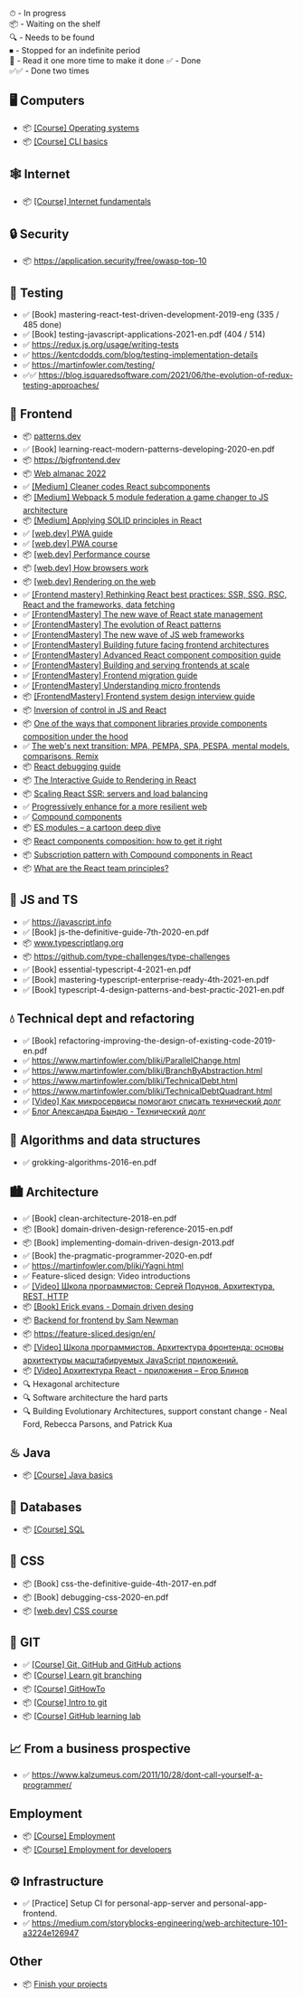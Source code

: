 ⏱ - In progress  
📦 - Waiting on the shelf  
🔍 - Needs to be found  
⏹ - Stopped for an indefinite period  
🔄 - Read it one more time to make it done
✅ - Done  
✅✅ - Done two times

## 🖥️ Computers

- 📦 [[Course] Operating systems](https://ru.hexlet.io/courses/operating_systems)
- 📦 [[Course] CLI basics](https://ru.hexlet.io/courses/cli-basics)

## 🕸️ Internet

- 📦 [[Course] Internet fundamentals](https://ru.hexlet.io/courses/internet-fundamentals)

## 🔒 Security

- 📦 https://application.security/free/owasp-top-10

## 🧪 Testing

- ✅ [Book] mastering-react-test-driven-development-2019-eng (335 / 485 done)
- ✅ [Book] testing-javascript-applications-2021-en.pdf (404 / 514)
- ✅ https://redux.js.org/usage/writing-tests
- ✅ https://kentcdodds.com/blog/testing-implementation-details
- ✅ https://martinfowler.com/testing/
- ✅✅ https://blog.isquaredsoftware.com/2021/06/the-evolution-of-redux-testing-approaches/

## 🍹 Frontend

- 📦 [patterns.dev](https://www.patterns.dev)
- ✅ [Book] learning-react-modern-patterns-developing-2020-en.pdf
- 📦 https://bigfrontend.dev
- 📦 [Web almanac 2022](https://almanac.httparchive.org/en/2022)
- ✅ [[Medium] Cleaner codes React subcomponents](https://medium.com/@marioserano55/cleaner-codes-react-subcomponents-1c2ebe178566)
- 📦 [[Medium] Webpack 5 module federation a game changer to JS architecture](https://medium.com/swlh/webpack-5-module-federation-a-game-changer-to-javascript-architecture-bcdd30e02669)
- 📦 [[Medium] Applying SOLID principles in React](https://medium.com/dailyjs/applying-solid-principles-in-react-14905d9c5377)
- ✅ [[web.dev] PWA guide](https://web.dev/progressive-web-apps)
- ✅ [[web.dev] PWA course](https://web.dev/learn/pwa)
- 📦 [[web.dev] Performance course](https://web.dev/fast)
- 📦 [[web.dev] How browsers work](https://web.dev/howbrowserswork)
- 📦 [[web.dev] Rendering on the web](https://web.dev/rendering-on-the-web)
- ✅ [[Frontend mastery] Rethinking React best practices: SSR, SSG, RSC, React and the frameworks, data fetching](https://frontendmastery.com/posts/rethinking-react-best-practices)
- ✅ [[FrontendMastery] The new wave of React state management](https://frontendmastery.com/posts/the-new-wave-of-react-state-management)
- ✅ [[FrontendMastery] The evolution of React patterns](https://frontendmastery.com/posts/the-evolution-of-react-patterns)
- ✅ [[FrontendMastery] The new wave of JS web frameworks](https://frontendmastery.com/posts/the-new-wave-of-javascript-web-frameworks)
- ✅ [[FrontendMastery] Building future facing frontend architectures](https://frontendmastery.com/posts/building-future-facing-frontend-architectures)
- ✅ [[FrontendMastery] Advanced React component composition guide](https://frontendmastery.com/posts/advanced-react-component-composition-guide)
- ✅ [[FrontendMastery] Building and serving frontends at scale](https://frontendmastery.com/posts/building-and-serving-frontends-at-scale)
- ✅ [[FrontendMastery] Frontend migration guide](https://frontendmastery.com/posts/frontend-migration-guide)
- ✅ [[FrontendMastery] Understanding micro frontends](https://frontendmastery.com/posts/understanding-micro-frontends)
- 📦 [[FrontendMastery] Frontend system design interview guide](https://frontendmastery.com/posts/frontend-system-design-interview-guide)
- 📦 [Inversion of control in JS and React](https://kentcdodds.com/blog/inversion-of-control)
- 📦 [One of the ways that component libraries provide components composition under the hood](https://github.com/reach/reach-ui/tree/dev/packages/descendants)
- ✅ [The web's next transition: MPA, PEMPA, SPA, PESPA, mental models, comparisons, Remix](https://www.epicweb.dev/the-webs-next-transition)
- 📦 [React debugging guide](https://raygun.com/blog/react-debugging-guide)
- 📦 [The Interactive Guide to Rendering in React](https://ui.dev/why-react-renders)
- 📦 [Scaling React SSR: servers and load balancing](https://arkwright.github.io/scaling-react-server-side-rendering.html)
- ✅ [Progressively enhance for a more resilient web](https://jjenzz.com/progressively-enhance-for-a-more-resilient-web)
- ✅ [Compound components](https://jjenzz.com/compound-components)
- 📦 [ES modules – a cartoon deep dive](https://hacks.mozilla.org/2018/03/es-modules-a-cartoon-deep-dive)
- 📦 [React components composition: how to get it right](https://www.developerway.com/posts/components-composition-how-to-get-it-right)
- 📦 [Subscription pattern with Compound components in React](https://www.bekk.christmas/post/2021/20/subscription-pattern-with-compound-components-in-react)
- 📦 [What are the React team principles?](https://overreacted.io/what-are-the-react-team-principles)

## 🔫 JS and TS

- ✅ https://javascript.info
- ✅ [Book] js-the-definitive-guide-7th-2020-en.pdf
- 📦 www.typescriptlang.org
- 📦 https://github.com/type-challenges/type-challenges
- ✅ [Book] essential-typescript-4-2021-en.pdf
- ✅ [Book] mastering-typescript-enterprise-ready-4th-2021-en.pdf
- ✅ [Book] typescript-4-design-patterns-and-best-practic-2021-en.pdf

## 💧 Technical dept and refactoring

- ✅ [Book] refactoring-improving-the-design-of-existing-code-2019-en.pdf
- ✅ https://www.martinfowler.com/bliki/ParallelChange.html
- ✅ https://www.martinfowler.com/bliki/BranchByAbstraction.html
- ✅ https://www.martinfowler.com/bliki/TechnicalDebt.html
- ✅ https://www.martinfowler.com/bliki/TechnicalDebtQuadrant.html
- ✅ [[Video] Как микросервисы помогают списать технический долг](https://www.youtube.com/watch?v=HRRv82L75wU&ab_channel=%D0%9A%D0%BE%D0%BD%D1%84%D0%B5%D1%80%D0%B5%D0%BD%D1%86%D0%B8%D1%8FArchDays)
- ✅ [Блог Александра Бындю - Технический долг](https://blog.byndyu.ru/2008/12/blog-post.html)

## 🧩 Algorithms and data structures

- ✅ grokking-algorithms-2016-en.pdf

## 🏙 Architecture

- ✅ [Book] clean-architecture-2018-en.pdf
- 📦 [Book] domain-driven-design-reference-2015-en.pdf
- 📦 [Book] implementing-domain-driven-design-2013.pdf
- ✅ [Book] the-pragmatic-programmer-2020-en.pdf
- ✅ https://martinfowler.com/bliki/Yagni.html
- ✅ Feature-sliced design: Video introductions
- ✅ [[Video] Школа программистов: Сергей Подунов, Архитектура, REST, HTTP](https://www.youtube.com/watch?v=Lf1s9DE04Jw&ab_channel=hh_ru)
- 📦 [[Book] Erick evans - Domain driven desing](https://books.google.ge/books?id=hHBf4YxMnWMC&printsec=copyright&redir_esc=y#v=onepage&q&f=false)
- 📦 [Backend for frontend by Sam Newman](https://samnewman.io/patterns/architectural/bff/)
- 📦 https://feature-sliced.design/en/
- 📦 [[Video] Школа программистов. Архитектура фронтенда: основы архитектуры масштабируемых JavaScript приложений.
  ](https://www.youtube.com/watch?v=fXVVpooY0ek&ab_channel=hh_ru)
- 📦 [[Video] Архитектура React - приложения – Егор Блинов](https://www.youtube.com/watch?v=Zy-Oj6qs8vo&ab_channel=%D0%A4%D1%80%D0%BE%D0%BD%D1%82%D0%B5%D0%BD%D0%B4)
- 🔍 Hexagonal architecture
- 🔍 Software architecture the hard parts
- 🔍 Building Evolutionary Architectures, support constant change - Neal Ford, Rebecca Parsons, and Patrick Kua

## ♨ Java

- 📦 [[Course] Java basics](https://ru.hexlet.io/courses/java-basics)

## 💾 Databases

- 📦 [[Course] SQL](https://www.khanacademy.org/computing/computer-programming/sql)

## 🎨 CSS

- 📦 [Book] css-the-definitive-guide-4th-2017-en.pdf
- 📦 [Book]  debugging-css-2020-en.pdf
- 📦 [[web.dev] CSS course](https://web.dev/learn/css)

## 🌵 GIT

- ✅ [[Course] Git, GitHub and GitHub actions](https://www.udemy.com/course/git-github-actions)
- 📦 [[Course] Learn git branching](https://learngitbranching.js.org/?locale=en_US)
- 📦 [[Course] GitHowTo](https://githowto.com)
- 📦 [[Course] Intro to git](https://ru.hexlet.io/courses/intro_to_git)
- 📦 [[Course] GitHub learning lab](https://github.com/apps/github-learning-lab)

## 📈 From a business prospective

- ✅ https://www.kalzumeus.com/2011/10/28/dont-call-yourself-a-programmer/

## Employment

- 📦 [[Course] Employment](https://ru.hexlet.io/courses/employment)
- 📦 [[Course] Employment for developers](https://ru.hexlet.io/courses/employment-for-developers)

## ⚙️ Infrastructure

- ✅ [Practice] Setup CI for personal-app-server and personal-app-frontend.
- ✅ https://medium.com/storyblocks-engineering/web-architecture-101-a3224e126947

## Other
- 📦 [Finish your projects](https://github.com/readme/guides/finish-your-projects)
